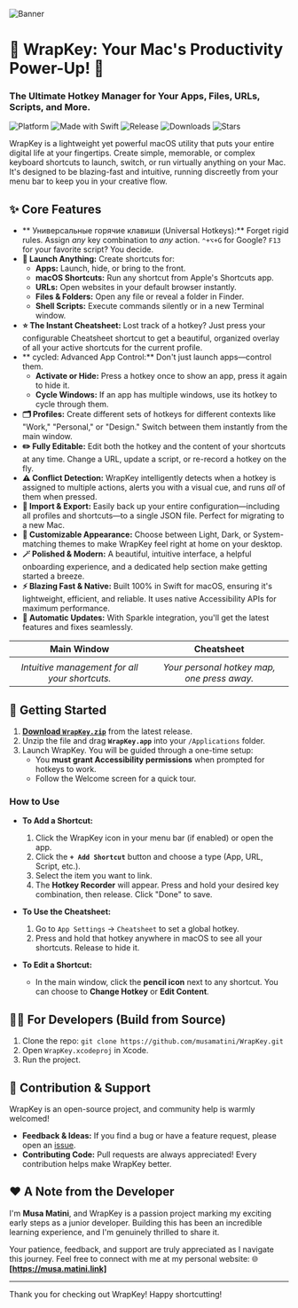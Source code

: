 ![Banner](https://github.com/musamatini/WrapKey/blob/main/banner.png)

# 🎉 WrapKey: Your Mac's Productivity Power-Up! 🚀

### The Ultimate Hotkey Manager for Your Apps, Files, URLs, Scripts, and More.

![Platform](https://img.shields.io/badge/macOS-000000?style=flat-square&logo=apple&logoColor=white)
![Made with Swift](https://img.shields.io/badge/Made%20with-Swift-F05138?style=flat-square&logo=Swift&logoColor=white)
![Release](https://img.shields.io/github/v/release/musamatini/WrapKey?style=flat-square&logo=github&color=blue)
![Downloads](https://img.shields.io/github/downloads/musamatini/WrapKey/total?style=flat-square&logo=arrow-down-circle&color=brightgreen)
![Stars](https://img.shields.io/github/stars/musamatini/WrapKey?style=flat-square&logo=star&color=gold)

WrapKey is a lightweight yet powerful macOS utility that puts your entire digital life at your fingertips. Create simple, memorable, or complex keyboard shortcuts to launch, switch, or run virtually anything on your Mac. It's designed to be blazing-fast and intuitive, running discreetly from your menu bar to keep you in your creative flow.

<!-- ![WrapKey Demo GIF](path to it) -->

## ✨ Core Features

*   ** Универсальные горячие клавиши (Universal Hotkeys):** Forget rigid rules. Assign *any* key combination to *any* action. `⌃+⌥+G` for Google? `F13` for your favorite script? You decide.
*   **🚀 Launch Anything:** Create shortcuts for:
    *   **Apps:** Launch, hide, or bring to the front.
    *   **macOS Shortcuts:** Run any shortcut from Apple's Shortcuts app.
    *   **URLs:** Open websites in your default browser instantly.
    *   **Files & Folders:** Open any file or reveal a folder in Finder.
    *   **Shell Scripts:** Execute commands silently or in a new Terminal window.
*   **⭐ The Instant Cheatsheet:** Lost track of a hotkey? Just press your configurable Cheatsheet shortcut to get a beautiful, organized overlay of all your active shortcuts for the current profile.
*   ** cycled: Advanced App Control:** Don't just launch apps—control them.
    *   **Activate or Hide:** Press a hotkey once to show an app, press it again to hide it.
    *   **Cycle Windows:** If an app has multiple windows, use its hotkey to cycle through them.
*   **🗂️ Profiles:** Create different sets of hotkeys for different contexts like "Work," "Personal," or "Design." Switch between them instantly from the main window.
*   **✏️ Fully Editable:** Edit both the hotkey and the content of your shortcuts at any time. Change a URL, update a script, or re-record a hotkey on the fly.
*   **⚠️ Conflict Detection:** WrapKey intelligently detects when a hotkey is assigned to multiple actions, alerts you with a visual cue, and runs *all* of them when pressed.
*   **🔄 Import & Export:** Easily back up your entire configuration—including all profiles and shortcuts—to a single JSON file. Perfect for migrating to a new Mac.
*   **🎨 Customizable Appearance:** Choose between Light, Dark, or System-matching themes to make WrapKey feel right at home on your desktop.
*   **🪄 Polished & Modern:** A beautiful, intuitive interface, a helpful onboarding experience, and a dedicated help section make getting started a breeze.
*   **⚡ Blazing Fast & Native:** Built 100% in Swift for macOS, ensuring it's lightweight, efficient, and reliable. It uses native Accessibility APIs for maximum performance.
*   **🔄 Automatic Updates:** With Sparkle integration, you'll get the latest features and fixes seamlessly.

<!-- 
    SUGGESTION: Add a screenshot of the main window and the cheatsheet.
-->
| Main Window | Cheatsheet |
| :---: | :---: |
| <!-- <img src="path/to/main_window.png" width="400"> --> | <!-- <img src="path/to/cheatsheet.png" width="400"> --> |
| *Intuitive management for all your shortcuts.* | *Your personal hotkey map, one press away.* |


## 🚀 Getting Started

1.  **[Download `WrapKey.zip`](https://github.com/musamatini/WrapKey/releases/latest)** from the latest release.
2.  Unzip the file and drag **`WrapKey.app`** into your `/Applications` folder.
3.  Launch WrapKey. You will be guided through a one-time setup:
    *   You **must grant Accessibility permissions** when prompted for hotkeys to work.
    *   Follow the Welcome screen for a quick tour.

### How to Use

*   **To Add a Shortcut:**
    1.  Click the WrapKey icon in your menu bar (if enabled) or open the app.
    2.  Click the **`+ Add Shortcut`** button and choose a type (App, URL, Script, etc.).
    3.  Select the item you want to link.
    4.  The **Hotkey Recorder** will appear. Press and hold your desired key combination, then release. Click "Done" to save.

*   **To Use the Cheatsheet:**
    1.  Go to `App Settings` -> `Cheatsheet` to set a global hotkey.
    2.  Press and hold that hotkey anywhere in macOS to see all your shortcuts. Release to hide it.

*   **To Edit a Shortcut:**
    *   In the main window, click the **pencil icon** next to any shortcut. You can choose to **Change Hotkey** or **Edit Content**.

## 👨‍💻 For Developers (Build from Source)

1.  Clone the repo: `git clone https://github.com/musamatini/WrapKey.git`
2.  Open `WrapKey.xcodeproj` in Xcode.
3.  Run the project.

## 🤝 Contribution & Support

WrapKey is an open-source project, and community help is warmly welcomed!

*   **Feedback & Ideas:** If you find a bug or have a feature request, please open an [issue](https://github.com/musamatini/WrapKey/issues).
*   **Contributing Code:** Pull requests are always appreciated! Every contribution helps make WrapKey better.

## ❤️ A Note from the Developer

I'm **Musa Matini**, and WrapKey is a passion project marking my exciting early steps as a junior developer. Building this has been an incredible learning experience, and I'm genuinely thrilled to share it.

Your patience, feedback, and support are truly appreciated as I navigate this journey. Feel free to connect with me at my personal website:
🌐 **[https://musa.matini.link]**

---

Thank you for checking out WrapKey! Happy shortcutting!
